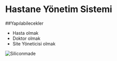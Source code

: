 # Hastane Yönetim Sistemi

##Yapılabilecekler
* Hasta olmak
* Doktor olmak
* Site Yöneticisi olmak


![Siliconmade](https://girisimsavascisi.org/wp-content/uploads/2022/06/WhatsApp-Image-2022-06-15-at-21.34.57.jpeg)

